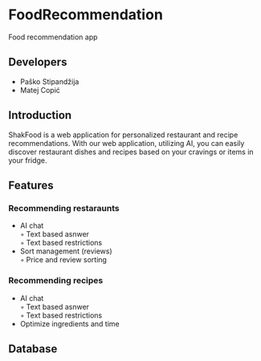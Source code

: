 # FoodRecommendation
Food recommendation app

## Developers
- Paško Stipandžija
- Matej Copić

## Introduction
ShakFood is a web application for personalized restaurant and recipe recommendations.
With our web application, utilizing AI, you can easily discover restaurant dishes and recipes based on your cravings or items in your fridge.

## Features

### Recommending restaraunts
  - AI chat <br> 
      &#x25E6; Text based asnwer<br>
      &#x25E6; Text based restrictions
  - Sort management (reviews) <br>
      &#x25E6; Price and review sorting
### Recommending recipes
  - AI chat <br>
      &#x25E6; Text based asnwer<br>
      &#x25E6; Text based restrictions
  - Optimize ingredients and time

## Database

